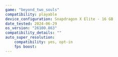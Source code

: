 ```yaml
---
game: "beyond_two_souls"
compatibility: playable
device_configuration: Snapdragon X Elite - 16 GB
date_tested: 2024-06-29
os_version: "26100.863"
compatibility_details: ""
auto_super_resolution:
    compatibility: yes, opt-in
    fps boost: 
---
```


